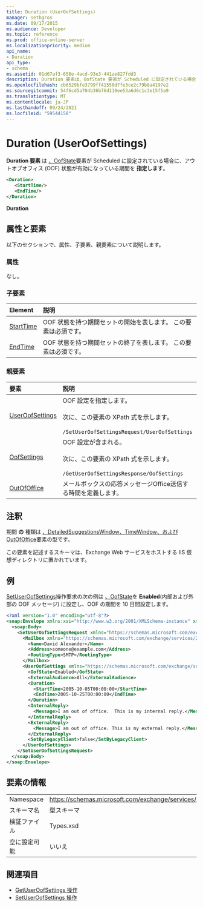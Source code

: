 ```yaml
---
title: Duration (UserOofSettings)
manager: sethgros
ms.date: 09/17/2015
ms.audience: Developer
ms.topic: reference
ms.prod: office-online-server
ms.localizationpriority: medium
api_name:
- Duration
api_type:
- schema
ms.assetid: 01d67af3-658e-4acd-93e3-441ae827fdd3
description: Duration 要素は、OofState 要素が Scheduled に設定されている場合に、アウトオブオフィス (OOF) 状態が有効になっている期間を指定します。
ms.openlocfilehash: cb6529bfe3799ff41550d7fe3ce2c79b8a4197e2
ms.sourcegitcommit: 54f6cd5a704b36b76d110ee53a6d6c1c3e15f5a9
ms.translationtype: MT
ms.contentlocale: ja-JP
ms.lasthandoff: 09/24/2021
ms.locfileid: "59544158"
---
```

# <a name="duration-useroofsettings"></a>Duration (UserOofSettings)

**Duration 要素** は [、OofState](oofstate.md)要素が Scheduled に設定されている場合に、アウトオブオフィス (OOF) 状態が有効になっている期間を **指定します**。
  
```XML
<Duration>
   <StartTime/>
   <EndTime/> 
</Duration>
```

 **Duration**
## <a name="attributes-and-elements"></a>属性と要素

以下のセクションで、属性、子要素、親要素について説明します。
  
### <a name="attributes"></a>属性

なし。
  
### <a name="child-elements"></a>子要素

|**Element**|**説明**|
|:-----|:-----|
|[StartTime](starttime.md) <br/> |OOF 状態を持つ期間セットの開始を表します。 この要素は必須です。  <br/> |
|[EndTime](endtime.md) <br/> |OOF 状態を持つ期間セットの終了を表します。 この要素は必須です。  <br/> |
   
### <a name="parent-elements"></a>親要素

|**要素**|**説明**|
|:-----|:-----|
|[UserOofSettings](useroofsettings.md) <br/> |OOF 設定を指定します。  <br/><br/>次に、この要素の XPath 式を示します。<br/><br/>`/SetUserOofSettingsRequest/UserOofSettings` <br/> |
|[OofSettings](oofsettings.md) <br/> |OOF 設定が含まれる。<br/><br/>次に、この要素の XPath 式を示します。<br/><br/>`/GetUserOofSettingsResponse/OofSettings` <br/> |
|[OutOfOffice](outofoffice.md) <br/> |メールボックスの応答メッセージOffice送信する時間を定義します。  <br/> |
   
## <a name="remarks"></a>注釈

期間 **の** 種類は [、DetailedSuggestionsWindow、TimeWindow、](detailedsuggestionswindow.md)[および](timewindow.md) [OutOfOffice](outofoffice.md)要素の型です。 
  
この要素を記述するスキーマは、Exchange Web サービスをホストする IIS 仮想ディレクトリに置かれています。
  
## <a name="example"></a>例

[SetUserOofSettings](setuseroofsettings-operation.md)操作要求の次の例は [、OofState](oofstate.md)を **Enabled**(内部および外部の OOF メッセージ) に設定し、OOF の期間を 10 日間設定します。
  
```XML
<?xml version="1.0" encoding="utf-8"?>
<soap:Envelope xmlns:xsi="http://www.w3.org/2001/XMLSchema-instance" xmlns:xsd="http://www.w3.org/2001/XMLSchema" xmlns:soap="http://schemas.xmlsoap.org/soap/envelope/">
  <soap:Body>
    <SetUserOofSettingsRequest xmlns="https://schemas.microsoft.com/exchange/services/2006/messages">
      <Mailbox xmlns="https://schemas.microsoft.com/exchange/services/2006/types">
        <Name>David Alexander</Name>
        <Address>someone@example.com</Address>
        <RoutingType>SMTP</RoutingType>
      </Mailbox>
      <UserOofSettings xmlns="https://schemas.microsoft.com/exchange/services/2006/types">
        <OofState>Enabled</OofState>
        <ExternalAudience>All</ExternalAudience>
        <Duration>
          <StartTime>2005-10-05T00:00:00</StartTime>
          <EndTime>2005-10-25T00:00:00</EndTime>
        </Duration>
        <InternalReply>
          <Message>I am out of office.  This is my internal reply.</Message>
        </InternalReply>
        <ExternalReply>
          <Message>I am out of office. This is my external reply.</Message>
        </ExternalReply>
        <SetByLegacyClient>false</SetByLegacyClient>
      </UserOofSettings>
    </SetUserOofSettingsRequest>
  </soap:Body>
</soap:Envelope>
```

## <a name="element-information"></a>要素の情報

|||
|:-----|:-----|
|Namespace  <br/> |https://schemas.microsoft.com/exchange/services/2006/types  <br/> |
|スキーマ名  <br/> |型スキーマ  <br/> |
|検証ファイル  <br/> |Types.xsd  <br/> |
|空に設定可能  <br/> |いいえ  <br/> |
   
## <a name="see-also"></a>関連項目

- [GetUserOofSettings 操作](getuseroofsettings-operation.md)  
- [SetUserOofSettings 操作](setuseroofsettings-operation.md)

